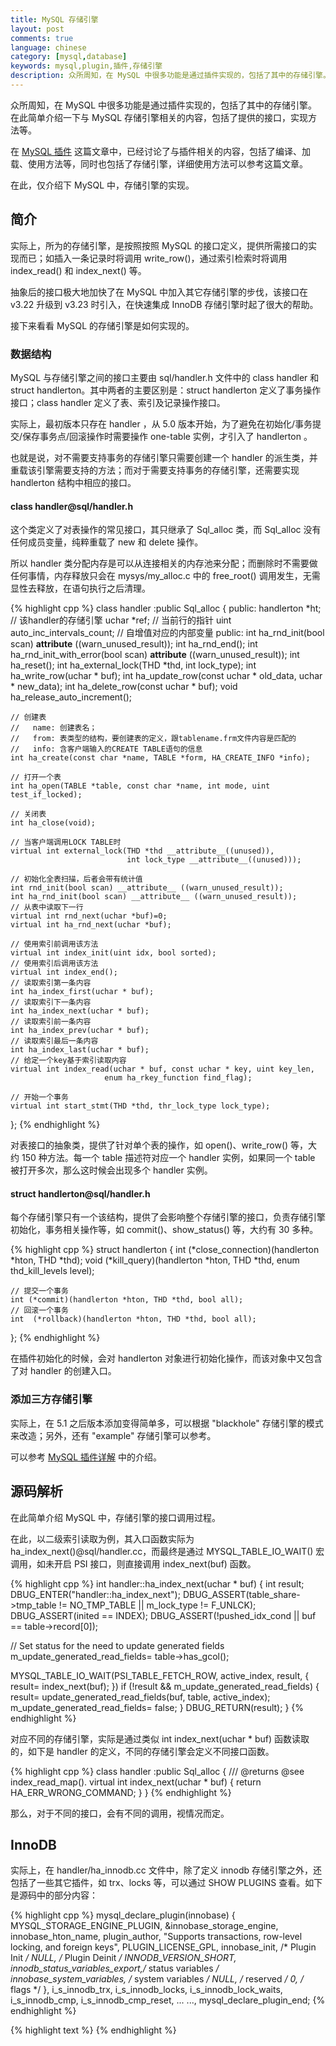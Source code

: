 ```yaml
---
title: MySQL 存储引擎
layout: post
comments: true
language: chinese
category: [mysql,database]
keywords: mysql,plugin,插件,存储引擎
description: 众所周知，在 MySQL 中很多功能是通过插件实现的，包括了其中的存储引擎。在此简单介绍一下与 MySQL 存储引擎相关的内容，包括了提供的接口，实现方法等。在 [MySQL 插件](/blog/mysql-plugin.html) 这篇文章中，已经讨论了与插件相关的内容，包括了编译、加载、使用方法等，同时也包括了存储引擎，详细使用方法可以参考这篇文章。在此，仅介绍下 MySQL 中，存储引擎的实现。
---
```


众所周知，在 MySQL 中很多功能是通过插件实现的，包括了其中的存储引擎。在此简单介绍一下与 MySQL 存储引擎相关的内容，包括了提供的接口，实现方法等。

在 [MySQL 插件](/blog/mysql-plugin.html) 这篇文章中，已经讨论了与插件相关的内容，包括了编译、加载、使用方法等，同时也包括了存储引擎，详细使用方法可以参考这篇文章。

在此，仅介绍下 MySQL 中，存储引擎的实现。

<!-- more -->

## 简介

实际上，所为的存储引擎，是按照按照 MySQL 的接口定义，提供所需接口的实现而已；如插入一条记录时将调用 write_row()，通过索引检索时将调用 index_read() 和 index_next() 等。

抽象后的接口极大地加快了在 MySQL 中加入其它存储引擎的步伐，该接口在 v3.22 升级到 v3.23 时引入，在快速集成 InnoDB 存储引擎时起了很大的帮助。

接下来看看 MySQL 的存储引擎是如何实现的。

### 数据结构

MySQL 与存储引擎之间的接口主要由 sql/handler.h 文件中的 class handler 和 struct handlerton。其中两者的主要区别是：struct handlerton 定义了事务操作接口；class handler 定义了表、索引及记录操作接口。

实际上，最初版本只存在 handler ，从 5.0 版本开始，为了避免在初始化/事务提交/保存事务点/回滚操作时需要操作 one-table 实例，才引入了 handlerton 。

也就是说，对不需要支持事务的存储引擎只需要创建一个 handler 的派生类，并重载该引擎需要支持的方法；而对于需要支持事务的存储引擎，还需要实现 handlerton 结构中相应的接口。

#### class handler@sql/handler.h

这个类定义了对表操作的常见接口，其只继承了 Sql_alloc 类，而 Sql_alloc 没有任何成员变量，纯粹重载了 new 和 delete 操作。

所以 handler 类分配内存是可以从连接相关的内存池来分配；而删除时不需要做任何事情，内存释放只会在 mysys/my_alloc.c 中的 free_root() 调用发生，无需显性去释放，在语句执行之后清理。

{% highlight cpp %}
class handler :public Sql_alloc
{
public:
    handlerton *ht;                  // 该handler的存储引擎
    uchar *ref;                      // 当前行的指针
    uint auto_inc_intervals_count;   // 自增值对应的内部变量
public:
    int ha_rnd_init(bool scan) __attribute__ ((warn_unused_result));
    int ha_rnd_end();
    int ha_rnd_init_with_error(bool scan) __attribute__ ((warn_unused_result));
    int ha_reset();
    int ha_external_lock(THD *thd, int lock_type);
    int ha_write_row(uchar * buf);
    int ha_update_row(const uchar * old_data, uchar * new_data);
    int ha_delete_row(const uchar * buf);
    void ha_release_auto_increment();

    // 创建表
    //   name: 创建表名；
    //   from: 表类型的结构，要创建表的定义，跟tablename.frm文件内容是匹配的
    //   info: 含客户端输入的CREATE TABLE语句的信息
    int ha_create(const char *name, TABLE *form, HA_CREATE_INFO *info);

    // 打开一个表
    int ha_open(TABLE *table, const char *name, int mode, uint test_if_locked);

    // 关闭表
    int ha_close(void);

    // 当客户端调用LOCK TABLE时
    virtual int external_lock(THD *thd __attribute__((unused)),
                              int lock_type __attribute__((unused)));

    // 初始化全表扫描，后者会带有统计值
    int rnd_init(bool scan) __attribute__ ((warn_unused_result));
    int ha_rnd_init(bool scan) __attribute__ ((warn_unused_result));
    // 从表中读取下一行
    virtual int rnd_next(uchar *buf)=0;
    virtual int ha_rnd_next(uchar *buf);

    // 使用索引前调用该方法
    virtual int index_init(uint idx, bool sorted);
    // 使用索引后调用该方法
    virtual int index_end();
    // 读取索引第一条内容
    int ha_index_first(uchar * buf);
    // 读取索引下一条内容
    int ha_index_next(uchar * buf);
    // 读取索引前一条内容
    int ha_index_prev(uchar * buf);
    // 读取索引最后一条内容
    int ha_index_last(uchar * buf);
    // 给定一个key基于索引读取内容
    virtual int index_read(uchar * buf, const uchar * key, uint key_len,
                         enum ha_rkey_function find_flag);

    // 开始一个事务
    virtual int start_stmt(THD *thd, thr_lock_type lock_type);
};
{% endhighlight %}

对表接口的抽象类，提供了针对单个表的操作，如 open()、write_row() 等，大约 150 种方法。每一个 table 描述符对应一个 handler 实例，如果同一个 table 被打开多次，那么这时候会出现多个 handler 实例。

#### struct handlerton@sql/handler.h

每个存储引擎只有一个该结构，提供了会影响整个存储引擎的接口，负责存储引擎初始化，事务相关操作等，如 commit()、show_status() 等，大约有 30 多种。

{% highlight cpp %}
struct handlerton {
    int  (*close_connection)(handlerton *hton, THD *thd);
    void (*kill_query)(handlerton *hton, THD *thd, enum thd_kill_levels level);



    // 提交一个事务
    int (*commit)(handlerton *hton, THD *thd, bool all);
    // 回滚一个事务
    int  (*rollback)(handlerton *hton, THD *thd, bool all);
};
{% endhighlight %}


在插件初始化的时候，会对 handlerton 对象进行初始化操作，而该对象中又包含了对 handler 的创建入口。



### 添加三方存储引擎

实际上，在 5.1 之后版本添加变得简单多，可以根据 "blackhole" 存储引擎的模式来改造；另外，还有 "example" 存储引擎可以参考。

可以参考 [MySQL 插件详解](/post/mysql-plugin.html) 中的介绍。

<!--
1、创建目录 storage/xx-csv,实际文件ha_csv.h(cc)移至该目录
2、Makefile.am 放入storage/xx-csv
3、configure.in 改写MYSQL_STORAGE_ENGINE宏
4、autoconf & automake & ./configure --prefix=/usr --with-plugins=xx-csv & make
-->





<!--
## Step By Step

下面从头开始创建一个存储引擎。

<h3>只读存储引擎</h3><p><ol><li>
定义变量<br>
提供了两个变量来控制存储引擎的行为，变量通过MYSQL_SYSVAR_XXX宏来定义，定义的变量可以在启动时通过--xxx设置。注意：在通过MYSQL_SYSVAR设置时，会自动添加存储引擎的前缀。</li><br><li>

定义插件<br>
插件通过mysql_declare_plugin宏来定义，其中包括了一个初始化函数，主要用来设置handlerton结构体。在此，只设置handlerton.create函数变量，该函数用来创建继承自class handler的类实例。</li><br><li>

定义class handler子类<br>
handler中定义了大量的接口函数，不过只有部分是纯虚函数，也就是必须要实现的。
</li></ol>
表中通常会存在两种锁，一种是针对每个表的；另一种是针对handler实例的。通常来说handler实例会有多个，如self-join、多个连接同时读取一个表，此时每个实例都需要有一个锁，对此的实现是在类中添加一个变量。<br><br>

对于第一种，通常可以维护一个针对表明的hash表，并使用mutex对其进行保护，在此我们采用了其它的方法。因为在传入表名的同时，会传入一个TABLE对象，该对象是和handler一一对应的。同时TABLE对象维护了一个TABLE_SHARE对象，也是每个表都有一个TABLE_SHARE对象。如table是一个指向TABLE的指针，table->s就对应TABLE_SHARE，table->s->ha_data是一个void*指针，可以用于其它目的。<br><br>

如果没有分区的话，我们可以直接返回table->s->ha_data即可。对于分区来说，所有的分区有同一个TABLE对象和TABLE_SHARE对象，但是分区从存储引擎的角度来说是不同的，而且只能通过table-name区分，通常是表明+序号。为此，每个表都维护了一个struct STATIC_SHARE的单向链表。<br><br>


下面详细介绍class handler定义的接口。<ul><li>
create()<br>
在存储引擎中创建一个表。</li><br><li>

open()<br>
打开一个表。</li><br><li>


<pre style="font-size:0.8em; face:arial;">
mysql> install plugin STATIC_TEXT soname 'ha_text.so';
mysql> create table t1 (a int, b varchar(50)) engine=static_text;
mysql> select * from t1;
mysql> show variables like 'static%';
mysql> set global static_text_rows = 5;
mysql> set global static_text_text = 'This is a test!';
mysql> select * from t1;
mysql> select * from t1 where a > 3 order by a desc;
</pre>

<h3>功能详解</h3><p>
接口通过抽象类 handler 来实现，handler类提供如打开/关闭table,扫表,查询Key数据,写记录跟删除记录等基础操作方法。每一个存储引擎通过继承handler类，实现以上提到的方法，在方法里面实现对底层存储引擎的读写接口的转调。从5.0版本开始，为了避免在初始化/事务提交/保存事务点/回滚操作时需要操作one-table实例，引入了handlerton结构让存储引擎提供了发生上面提到操作时的钩子操作。
MySQL提供了访问不同的存储引擎数据表的虚拟层API。过去,这些接口被称之为"table handler".现在有了新的介绍——storage engine.目前我们所提到的storage engine,往往是与存储/读取数据的相关代码，而table handler指的是storage engine与MySQL优化器的接口.


下面主要讲handler类和handlerton结构体，并提供一个实例，读取逗号分隔符格式文件的简单存储引擎。

handler类
定义于sql/handler.h、sql/handler.cc
handler类从Sql_alloc继承，Sql_alloc没有任何成员变量，纯粹重载了new和delete操作。所以handler类分配内存是可以从连接相关的内存池来分配。而delete操作时不做任何事情。内存的释放只会在mysys/my_alloc.c的free_root()调用发生。无需显性去释放，在语句执行之后清理。

每一个table描述符对应一个handler的实例。注意针对同一个table可能会被打开多次的情况，这时候会出现多个handler实例。5.0版本引入index_merge方法后导致了一些有趣的方式，以前多个handler实例只会在table cache中拷贝描述符产生，引入Index_merge之后，handler实例可能会在优化阶段被创建。

handler类成员变量
st_table*: 与handler实例相关的table描述符.
byte* ref: 保存当前记录。存储引擎类型不同，这个字段表示的意义不同。
     MyISAM: 在data-file里面的offset InnoDB:primary key MEMORY:Point
ulonglong auto_increment_value;
ulong mean_rec_length; 记录平均长度，SHOW TABLE STATUS
等
handler类成员函数(暂略)

handlerton
4.1之前的版本，从handler类继承是唯一一个存储引擎可以与核心结构交互的途径。
当优化器需要针对存储引擎做一些事情的时候，只可能调用当前table相关的handler实例的接口方法。但是随着集成多种存储引擎的发展，尽是靠handler方法来交互的形式是不太够的，因此，handlerton概念诞生。

handlerton是一个几乎全是回掉方法指针的C结构体。定义在sql/handler.h
回调函数在某一事件发生时针对具体的存储引擎被调用(事务提交/保存事务点/连接关闭等)

每个链接都会有一个 handler 实例来处理 SQL 请求。
-->

## 源码解析

在此简单介绍 MySQL 中，存储引擎的接口调用过程。

在此，以二级索引读取为例，其入口函数实际为 ha_index_next()@sql/handler.cc，而最终是通过 MYSQL_TABLE_IO_WAIT() 宏调用，如未开启 PSI 接口，则直接调用 index_next(buf) 函数。

{% highlight cpp %}
int handler::ha_index_next(uchar * buf)
{
  int result;
  DBUG_ENTER("handler::ha_index_next");
  DBUG_ASSERT(table_share->tmp_table != NO_TMP_TABLE ||
              m_lock_type != F_UNLCK);
  DBUG_ASSERT(inited == INDEX);
  DBUG_ASSERT(!pushed_idx_cond || buf == table->record[0]);

  // Set status for the need to update generated fields
  m_update_generated_read_fields= table->has_gcol();

  MYSQL_TABLE_IO_WAIT(PSI_TABLE_FETCH_ROW, active_index, result,
    { result= index_next(buf); })
  if (!result && m_update_generated_read_fields)
  {
    result= update_generated_read_fields(buf, table, active_index);
    m_update_generated_read_fields= false;
  }
  DBUG_RETURN(result);
}
{% endhighlight %}

对应不同的存储引擎，实际是通过类似 int index_next(uchar * buf) 函数读取的，如下是 handler 的定义，不同的存储引擎会定义不同接口函数。

{% highlight cpp %}
class handler :public Sql_alloc
{
  /// @returns @see index_read_map().
  virtual int index_next(uchar * buf)
   { return  HA_ERR_WRONG_COMMAND; }
}
{% endhighlight %}

那么，对于不同的接口，会有不同的调用，视情况而定。

## InnoDB

实际上，在 handler/ha_innodb.cc 文件中，除了定义 innodb 存储引擎之外，还包括了一些其它插件，如 trx、locks 等，可以通过 SHOW PLUGINS 查看。如下是源码中的部分内容：

{% highlight cpp %}
mysql_declare_plugin(innobase)
{
  MYSQL_STORAGE_ENGINE_PLUGIN,
  &innobase_storage_engine,
  innobase_hton_name,
  plugin_author,
  "Supports transactions, row-level locking, and foreign keys",
  PLUGIN_LICENSE_GPL,
  innobase_init, /* Plugin Init */
  NULL, /* Plugin Deinit */
  INNODB_VERSION_SHORT,
  innodb_status_variables_export,/* status variables             */
  innobase_system_variables, /* system variables */
  NULL, /* reserved */
  0,    /* flags */
},
i_s_innodb_trx,
i_s_innodb_locks,
i_s_innodb_lock_waits,
i_s_innodb_cmp,
i_s_innodb_cmp_reset,
... ...,
mysql_declare_plugin_end;
{% endhighlight %}


{% highlight text %}
{% endhighlight %}

